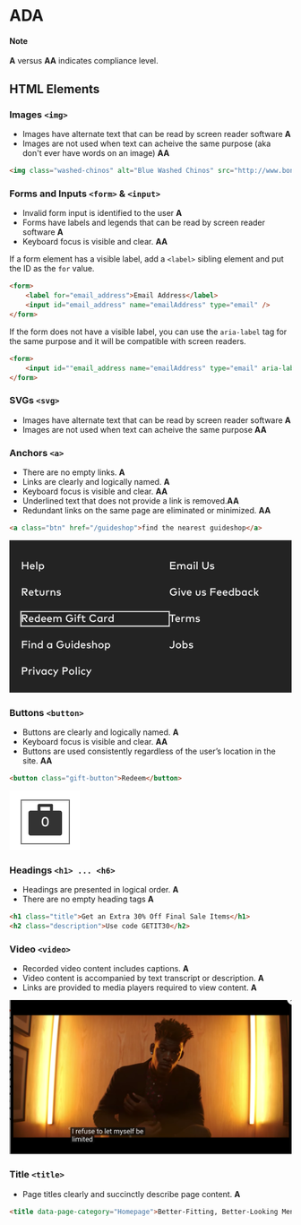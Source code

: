 # ADA 
#### Note 
**A** versus **AA** indicates compliance level.

## HTML Elements

### Images `<img>` 
- Images have alternate text that can be read by screen reader software **A**
- Images are not used when text can acheive the same purpose (aka don't ever have words on an image) **AA**

```html
<img class="washed-chinos" alt="Blue Washed Chinos" src="http://www.bonobos.com/images/blue-washed-chino"/>
````

### Forms and Inputs `<form>` & `<input>`
- Invalid form input is identified to the user **A**
- Forms have labels and legends that can be read by screen reader software  **A**
-  Keyboard focus is visible and clear. **AA**

If a form element has a visible label, add a `<label>` sibling element and put the ID as the `for` value.

```html
<form>
    <label for="email_address">Email Address</label>
    <input id="email_address" name="emailAddress" type="email" />
</form>
```

If the form does not have a visible label, you can use the `aria-label` tag for the same purpose and it will be compatible with screen readers.

```html
<form>
    <input id=""email_address name="emailAddress" type="email" aria-label="Email Address" />
</form>
```

### SVGs `<svg>` 
- Images have alternate text that can be read by screen reader software **A**
- Images are not used when text can acheive the same purpose  **AA**


### Anchors `<a>`
- There are no empty links. **A**
- Links are clearly and logically named. **A**
- Keyboard focus is visible and clear. **AA**
- Underlined text that does not provide a link is removed.**AA** 
- Redundant links on the same page are eliminated or minimized. **AA**

```html
<a class="btn" href="/guideshop">find the nearest guideshop</a>
```

![anchor](images/anchor.png)

### Buttons `<button>`
-  Buttons are clearly and logically named. **A**
- Keyboard focus is visible and clear. **AA**
- Buttons are used consistently regardless of the user’s location in the site. **AA**

```html
<button class="gift-button">Redeem</button>
```

![button](images/button.png)

### Headings `<h1> ... <h6>`
- Headings are presented in logical order. **A**
- There are no empty heading tags **A**

```html
<h1 class="title">Get an Extra 30% Off Final Sale Items</h1>
<h2 class="description">Use code GETIT30</h2>
```

### Video `<video>`
- Recorded video content includes captions. **A**
- Video content is accompanied by text transcript or description. **A**
- Links are provided to media players required to view content. **A**

![video](images/video.png)

### Title `<title>`
-  Page titles clearly and succinctly describe page content. **A**
```html
<title data-page-category="Homepage">Better-Fitting, Better-Looking Men's Clothing &amp; Accessories | Bonobos</title>
```
